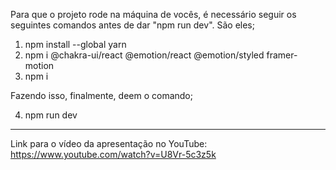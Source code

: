 Para que o projeto rode na máquina de vocês, é necessário seguir os seguintes comandos antes de dar "npm run dev".
São eles; 

1. npm install --global yarn
2. npm i @chakra-ui/react @emotion/react @emotion/styled framer-motion
3. npm i

Fazendo isso, finalmente, deem o comando;

4. npm run dev

- - - - - - - - - - - - - - - - - - - - - - - - - - - - - - - - - - - - - - - - - - - - -

Link para o vídeo da apresentação no YouTube: https://www.youtube.com/watch?v=U8Vr-5c3z5k
